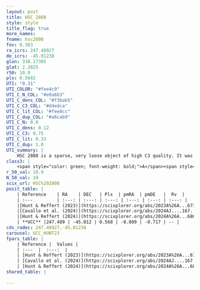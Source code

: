 ```yaml
---
layout: post
title: HSC 2808
style: style
title_flag: true
more_names: 
fname: hsc2808
fov: 0.363
ra_icrs: 247.48927
de_icrs: -45.01238
glon: 338.17305
glat: 2.3825
r50: 10.9
plx: 0.5682
UTI: "0.31"
UTI_COLOR: "#fee4c9"
UTI_C_N_COL: "#e0a6b3"
UTI_C_dens_COL: "#f3bab5"
UTI_C_C3_COL: "#d4edca"
UTI_C_lit_COL: "#fee8cc"
UTI_C_dup_COL: "#a6cab9"
UTI_C_N: 0.0
UTI_C_dens: 0.12
UTI_C_C3: 0.75
UTI_C_lit: 0.33
UTI_C_dup: 1.0
UTI_summary: |
    HSC 2808 is a sparse, very loose object of high C3 quality. It was recently reported in the literature.<br><br><span style="color: #99180f; font-weight: bold;">Warning: </span>contains less than 25 stars with <i>P>0.5</i> estimated.
class3: |
    <span style="color: green; font-weight: bold;">A</span><span style="color: #FFC300; font-weight: bold;">B</span>
r_50_val: 10.9
N_50_val: 19
scix_url: HSC%202808
posit_table: |
    | Reference    | RA    | DEC   | Plx  | pmRA  | pmDE   |  Rv  |
    | :---         | :---: | :---: | :---: | :---: | :---: | :---: |
    |[Hunt & Reffert (2023)](https://scixplorer.org/abs/2023A%26A...673A.114H) | 247.491 | -45.018 | 0.558 | -0.784 | -0.686 | -- |
    |[Cavallo et al. (2024)](https://scixplorer.org/abs/2024AJ....167...12C) | 247.408 | -45.061 | 0.558 | -- | -- | -- |
    |[Hunt & Reffert (2024)](https://scixplorer.org/abs/2024A%26A...686A..42H) | 247.491 | -45.018 | 0.558 | -0.784 | -0.686 | -- |
    | **UCC** |247.489 | -45.012 | 0.568 | -0.809 | -0.717 | -- | 
cds_radec: 247.48927,-45.01238
carousel: UCC_HUNT23
fpars_table: |
    | Reference |  Values |
    | :---  |  :---:  |
    | [Hunt & Reffert (2023)](https://scixplorer.org/abs/2023A%26A...673A.114H) | `AV50=2.098, diffAV50=0.791, MOD50=11.123, logAge50=7.272` |
    | [Cavallo et al. (2024)](https://scixplorer.org/abs/2024AJ....167...12C) | `AV50=2.27, dMod50=11.24, logAge50=7.19, [Fe/H]50=-0.06` |
    | [Hunt & Reffert (2024)](https://scixplorer.org/abs/2024A%26A...686A..42H) | `MassJ=225.041` |
shared_table: |
    
---
```

